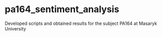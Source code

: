 # pa164_sentiment_analysis
Developed scripts and obtained results for  the subject PA164 at Masaryk University
